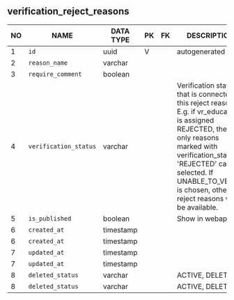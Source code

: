 verification_reject_reasons
----------------------------


NO | NAME | DATA TYPE | PK | FK | DESCRIPTION            
---|------|-----------|----|----|-------------
1|`id` | uuid | V |  | autogenerated
2|`reason_name` | varchar |  |  | 
3|`require_comment` | boolean |  |  | 
4|`verification_status` | varchar |  |  | Verification status that is connected to this reject reason. E.g. if vr_education is assigned REJECTED, then only reasons marked with verification_status = 'REJECTED' can be selected. If UNABLE_TO_VERIFY is chosen, other reject reasons will be available.
5|`is_published` | boolean |  |  | Show in webapp
6|`created_at` | timestamp |  |  | 
6|`created_at` | timestamp |  |  | 
7|`updated_at` | timestamp |  |  | 
7|`updated_at` | timestamp |  |  | 
8|`deleted_status` | varchar |  |  | ACTIVE, DELETED
8|`deleted_status` | varchar |  |  | ACTIVE, DELETED
